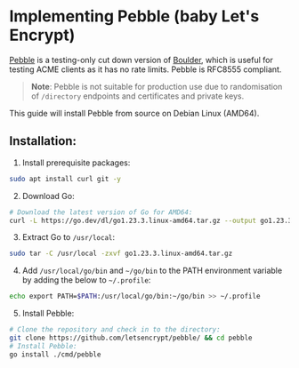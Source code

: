 # Implementing Pebble (baby Let's Encrypt)

[Pebble](https://github.com/letsencrypt/pebble) is a testing-only cut down version of [Boulder](https://github.com/letsencrypt/boulder), which is useful for testing ACME clients as it has no rate limits. Pebble is RFC8555 compliant.

> **Note**: Pebble is not suitable for production use due to randomisation of `/directory` endpoints and certificates and private keys.

This guide will install Pebble from source on Debian Linux (AMD64).

## Installation:

1. Install prerequisite packages:

```bash
sudo apt install curl git -y
```

2. Download Go:

```bash
# Download the latest version of Go for AMD64:
curl -L https://go.dev/dl/go1.23.3.linux-amd64.tar.gz --output go1.23.3.linux-amd64.tar.gz
```

3. Extract Go to `/usr/local`:

```bash
sudo tar -C /usr/local -zxvf go1.23.3.linux-amd64.tar.gz
```

4. Add `/usr/local/go/bin` and `~/go/bin` to the PATH environment variable by adding the below to `~/.profile`:

```bash
echo export PATH=$PATH:/usr/local/go/bin:~/go/bin >> ~/.profile
```

5. Install Pebble:

```bash
# Clone the repository and check in to the directory:
git clone https://github.com/letsencrypt/pebble/ && cd pebble
# Install Pebble:
go install ./cmd/pebble
```